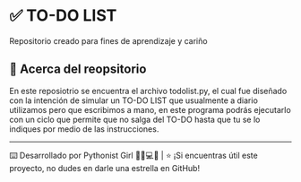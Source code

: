 # ✅ TO-DO LIST 

Repositorio creado para fines de aprendizaje y cariño

## 📒 Acerca del reopsitorio

En este reposiotrio se encuentra el archivo todolist.py, el cual fue diseñado con la intención de simular un TO-DO LIST que usualmente a diario utilizamos pero que escribimos a mano, en este programa podrás ejecutarlo con un ciclo que permite que no salga del TO-DO hasta que tu se lo indiques por medio de las instrucciones. 

---

⌨️ Desarrollado por Pythonist Girl 💙💛💻✨ |  ⭐️ ¡Si encuentras útil este proyecto, no dudes en darle una estrella en GitHub!

